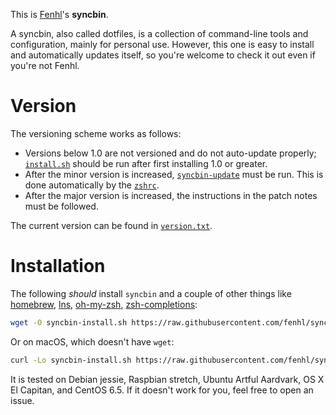 This is [Fenhl][]'s **syncbin**.

A syncbin, also called dotfiles, is a collection of command-line tools and configuration, mainly for personal use. However, this one is easy to install and automatically updates itself, so you're welcome to check it out even if you're not Fenhl.

Version
=======

The versioning scheme works as follows:

*   Versions below 1.0 are not versioned and do not auto-update properly; [`install.sh`](config/install.sh) should be run after first installing 1.0 or greater.
*   After the minor version is increased, [`syncbin-update`](syncbin-update) must be run. This is done automatically by the [`zshrc`](config/zshrc).
*   After the major version is increased, the instructions in the patch notes must be followed.

The current version can be found in [`version.txt`](version.txt).

Installation
============

The following *should* install `syncbin` and a couple of other things like [homebrew][], [lns][], [oh-my-zsh][], [zsh-completions][]:

```sh
wget -O syncbin-install.sh https://raw.githubusercontent.com/fenhl/syncbin/master/config/install.sh && sh syncbin-install.sh && rm syncbin-install.sh
```

Or on macOS, which doesn't have `wget`:

```sh
curl -Lo syncbin-install.sh https://raw.githubusercontent.com/fenhl/syncbin/master/config/install.sh && sh syncbin-install.sh && rm syncbin-install.sh
```

It is tested on Debian jessie, Raspbian stretch, Ubuntu Artful Aardvark, OS X El Capitan, and CentOS 6.5. If it doesn't work for you, feel free to open an issue.

[Fenhl]: https://fenhl.net/ (Fenhl)
[homebrew]: https://brew.sh/ (github: Homebrew: homebrew)
[lns]: https://www.chiark.greenend.org.uk/~sgtatham/utils/lns.html (man page for lns)
[oh-my-zsh]: https://github.com/robbyrussell/oh-my-zsh (github: robbyrussell: oh-my-zsh)
[zsh-completions]: https://github.com/zsh-users/zsh-completinos (github: zsh-users: zsh-completions)
